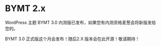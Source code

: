 # BYMT 2.x

WordPress 主题 BYMT 3.0 内测版已发布，如果您有内测资格麦葱会将新版发给您的。

BYMT 3.0 正式版这个月会发布！随后2.X 版本会在此开源！敬请期待！
